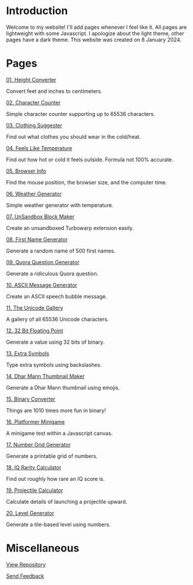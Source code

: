 # Introduction
Welcome to my website! I'll add pages whenever I feel like it. All pages are lightweight with some Javascript. I apologize about the light theme, other pages have a dark theme. This website was created on 8 January 2024.

# Pages

[01. Height Converter](https://mcnole25.github.io/height-converter.html)

Convert feet and inches to centimeters.

[02. Character Counter](https://mcnole25.github.io/char-counter.html)

Simple character counter supporting up to 65536 characters.

[03. Clothing Suggester](https://mcnole25.github.io/clothing-suggester.html)

Find out what clothes you should wear in the cold/heat.

[04. Feels Like Temperature](https://mcnole25.github.io/feels-like-temp.html)

Find out how hot or cold it feels outside. Formula not 100% accurate.

[05. Browser Info](https://mcnole25.github.io/browser-info.html)

Find the mouse position, the browser size, and the computer time.

[06. Weather Generator](https://mcnole25.github.io/weather-generator.html)

Simple weather generator with temperature.

[07. UnSandbox Block Maker](https://mcnole25.github.io/unsandbox-maker.html)

Create an unsandboxed Turbowarp extension easily.

[08. First Name Generator](https://mcnole25.github.io/name-generator.html)

Generate a random name of 500 first names.

[09. Quora Question Generator](https://mcnole25.github.io/qq-generator.html)

Generate a ridiculous Quora question.

[10. ASCII Message Generator](https://mcnole25.github.io/ascii-generator.html)

Create an ASCII speech bubble message.

[11. The Unicode Gallery](https://mcnole25.github.io/unicode-gallery.html)

A gallery of all 65536 Unicode characters.

[12. 32 Bit Floating Point](https://mcnole25.github.io/floating-point.html)

Generate a value using 32 bits of binary.

[13. Extra Symbols](https://mcnole25.github.io/extra-symbols.html)

Type extra symbols using backslashes.

[14. Dhar Mann Thumbnail Maker](https://mcnole25.github.io/dm-thumbnail-maker.html)

Generate a Dhar Mann thumbnail using emojis.

[15. Binary Converter](https://mcnole25.github.io/binary-converter.html)

Things are 1010 times more fun in binary!

[16. Platformer Minigame](https://mcnole25.github.io/platformer.html)

A minigame test within a Javascript canvas.

[17. Number Grid Generator](https://mcnole25.github.io/grid-generator.html)

Generate a printable grid of numbers.

[18. IQ Rarity Calculator](https://mcnole25.github.io/iq-calculator.html)

Find out roughly how rare an IQ score is.

[19. Projectile Calculator](https://mcnole25.github.io/projectile-calculator.html)

Calculate details of launching a projectile upward.

[20. Level Generator](https://mcnole25.github.io/level-generator.html)

Generate a tile-based level using numbers.

# Miscellaneous

[View Repository](https://github.com/mcnole25/mcnole25.github.io)

[Send Feedback](https://github.com/mcnole25/mcnole25.github.io/issues/1)
